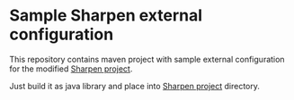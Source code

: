 Sample Sharpen external configuration
=====================

This repository contains maven project with sample external configuration for the modified [Sharpen project](https://github.com/ydanila/sharpen_imazen/tree/commandline). 

Just build it as java library and place into [Sharpen project](https://github.com/ydanila/sharpen_imazen/tree/commandline) directory.
